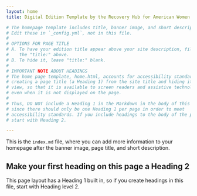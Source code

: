 ```yaml
---
layout: home
title: Digital Edition Template by the Recovery Hub for American Women Writers

# The homepage template includes title, banner image, and short description. 
# Edit these in `_config.yml`, not in this file.
# 
# OPTIONS FOR PAGE TITLE
# A. To have your edition title appear above your site description, fill in 
#    the "title:" above.
# B. To hide it, leave "title:" blank. 
# 
# IMPORTANT NOTE ABOUT HEADINGS
# The home page template, home.html, accounts for accessibility standards by 
# creating a page title (a Heading 1) from the site title and hiding it from 
# view, so that it is available to screen readers and assistive technologies
# even when it is not displayed on the page.
#
# Thus, DO NOT include a Heading 1 in the Markdown in the body of this file, 
# since there should only be one Heading 1 per page in order to meet 
# accessibility standards. If you include headings to the body of the page, 
# start with Heading 2.

---
```


This is the `index.md` file, where you can add more information to your homepage
after the banner image, page title, and short description.

## Make your first heading on this page a Heading 2
This page layout has a Heading 1 built in, so if you create headings in this 
file, start with Heading level 2.